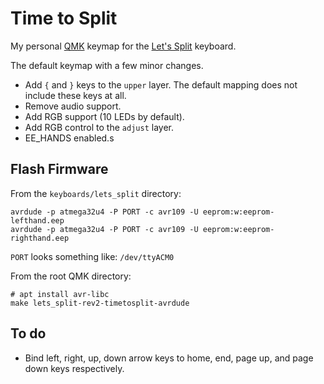 # Time to Split

My personal [QMK](https://github.com/qmk/qmk_firmware) keymap for the [Let's Split](https://github.com/nicinabox/lets-split-guide) keyboard.

The default keymap with a few minor changes.

 - Add `{` and `}` keys to the `upper` layer. The default mapping does not include these keys at all.
 - Remove audio support.
 - Add RGB support (10 LEDs by default).
 - Add RGB control to the `adjust` layer.
 - EE_HANDS enabled.s

## Flash Firmware

From the `keyboards/lets_split` directory:

    avrdude -p atmega32u4 -P PORT -c avr109 -U eeprom:w:eeprom-lefthand.eep
    avrdude -p atmega32u4 -P PORT -c avr109 -U eeprom:w:eeprom-righthand.eep

`PORT` looks something like: `/dev/ttyACM0`

From the root QMK directory:

    # apt install avr-libc
    make lets_split-rev2-timetosplit-avrdude

## To do
 - Bind left, right, up, down arrow keys to home, end, page up, and page down keys respectively.

